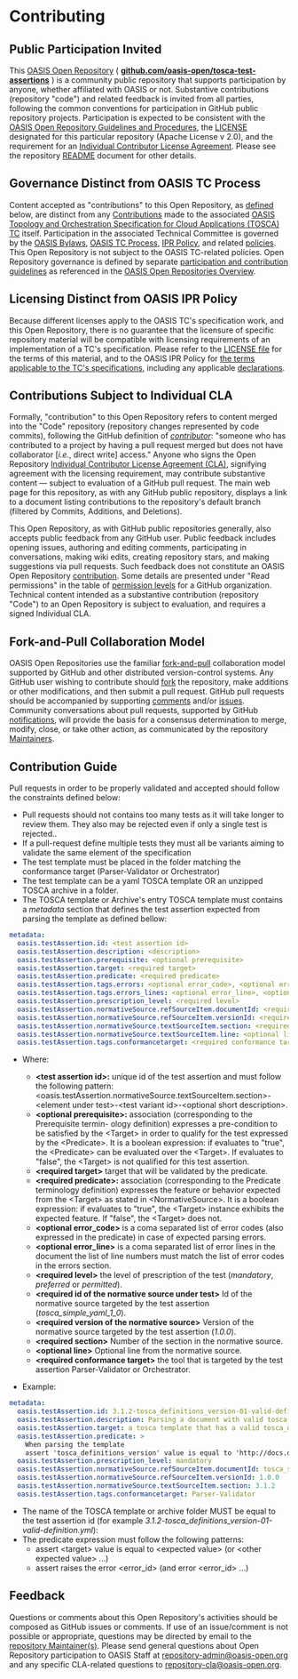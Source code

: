 <div>
<h1>Contributing</h1>

<div>
<h2><a id="openParticipation">Public Participation Invited</a></h2>

<p>This <a href="https://www.oasis-open.org/resources/open-repositories">OASIS Open Repository</a> ( <b><a href="https://github.com/oasis-open/tosca-test-assertions">github.com/oasis-open/tosca-test-assertions</a></b> ) is a community public repository that supports participation by anyone, whether affiliated with OASIS or not.  Substantive contributions (repository "code") and related feedback is invited from all parties, following the common conventions for participation in GitHub public repository projects.  Participation is expected to be consistent with the <a href="https://www.oasis-open.org/policies-guidelines/open-repositories">OASIS Open Repository Guidelines and Procedures</a>, the <a href="https://www.oasis-open.org/sites/www.oasis-open.org/files/Apache-LICENSE-2.0.txt">LICENSE</a> designated for this particular repository (Apache License v 2.0), and the requirement for an <a href="https://www.oasis-open.org/resources/open-repositories/cla/individual-cla">Individual Contributor License Agreement</a>.  Please see the repository <a href="https://github.com/oasis-open/tosca-test-assertions/blob/master/README.md">README</a> document for other details.</p>
</div>


<div>
<h2><a id="distinctRules">Governance Distinct from OASIS TC Process</a></h2>
<p>Content accepted as "contributions" to this Open Repository, as <a href="#openRepoContribution">defined</a> below, are distinct from any <a href="https://www.oasis-open.org/policies-guidelines/ipr#contributions">Contributions</a> made to the associated <a href="https://www.oasis-open.org/committees/tosca/">OASIS Topology and Orchestration Specification for Cloud Applications (TOSCA) TC</a> itself.  Participation in the associated Technical Committee is governed by the <a href="https://www.oasis-open.org/policies-guidelines/bylaws">OASIS Bylaws</a>, <a href="https://www.oasis-open.org/policies-guidelines/tc-process">OASIS TC Process</a>, <a href="https://www.oasis-open.org/policies-guidelines/ipr">IPR Policy</a>, and related <a href="https://www.oasis-open.org/policies-guidelines/">policies</a>.  This Open Repository is not subject to the OASIS TC-related policies.  Open Repository governance is defined by separate <a href="https://www.oasis-open.org/policies-guidelines/open-repositories">participation and contribution guidelines</a> as referenced in the <a href="https://www.oasis-open.org/resources/open-repositories/">OASIS Open Repositories Overview</a>.</p>
</div>

<div>
<h2><a id="distinctLicenses">Licensing Distinct from OASIS IPR Policy</a></h2>
<p>Because different licenses apply to the OASIS TC's specification work, and this Open Repository, there is no guarantee that the licensure of specific repository material will be compatible with licensing requirements of an implementation of a TC's specification.  Please refer to the <a href="https://github.com/oasis-open/tosca-test-assertions/blob/master/LICENSE">LICENSE file</a> for the terms of this material, and to the OASIS IPR Policy for <a href="https://www.oasis-open.org/policies-guidelines/ipr#RF-on-Limited-Mode">the terms applicable to the TC's specifications</a>, including any applicable <a href="https://www.oasis-open.org/committees/tosca/ipr.php">declarations</a>.</p>
</div>

<div>
<h2><a id="contributionDefined">Contributions Subject to Individual CLA</a></h2>

<p>Formally, <a id="openRepoContribution">"contribution"</a> to this Open Repository refers to content merged into the "Code" repository (repository changes represented by code commits), following the GitHub definition of <i><a href="https://help.github.com/articles/github-glossary/#contributor">contributor</a></i>: "someone who has contributed to a project by having a pull request merged but does not have collaborator [<i>i.e.</i>, direct write] access."  Anyone who signs the Open Repository <a href="https://www.oasis-open.org/resources/open-repositories/cla/individual-cla">Individual Contributor License Agreement (CLA)</a>, signifying agreement with the licensing requirement, may contribute substantive content &mdash; subject to evaluation of a GitHub pull request.  The main web page for this repository, as with any GitHub public repository, displays a link to a document listing contributions to the repository's default branch (filtered by Commits, Additions, and Deletions).</p>

<p>This Open Repository, as with GitHub public repositories generally, also accepts public feedback from any GitHub user.  Public feedback includes opening issues, authoring and editing comments, participating in conversations, making wiki edits, creating repository stars, and making suggestions via pull requests.  Such feedback does not constitute an OASIS Open Repository <a href="#openRepoContribution">contribution</a>.   Some details are presented under "Read permissions" in the table of <a href="https://help.github.com/articles/repository-permission-levels-for-an-organization/">permission levels</a> for a GitHub organization.  Technical content intended as a substantive contribution (repository "Code") to an Open Repository is subject to evaluation, and requires a signed Individual CLA.</p>


</div>

<div>
<h2><a id="fork-and-pull-model">Fork-and-Pull Collaboration Model</a></h2>

<p>OASIS Open Repositories use the familiar <a href="https://help.github.com/articles/using-pull-requests/#fork--pull">fork-and-pull</a> collaboration model supported by GitHub and other distributed version-control systems.  Any GitHub user wishing to contribute should <a href="https://help.github.com/articles/github-glossary/#fork">fork</a> the repository, make additions or other modifications, and then submit a pull request.  GitHub pull requests should be accompanied by supporting <a href="https://help.github.com/articles/commenting-on-the-diff-of-a-pull-request/">comments</a> and/or <a href="https://help.github.com/articles/about-issues/">issues</a>. Community conversations about pull requests, supported by GitHub <a href="https://help.github.com/articles/about-notifications/">notifications</a>, will provide the basis for a consensus determination to merge, modify, close, or take other action, as communicated by the repository <a href="https://www.oasis-open.org/resources/open-repositories/maintainers-guide">Maintainers</a>.</p>
</div>

<div>
<h2><a id="contribution-guide">Contribution Guide</a></h2>

Pull requests in order to be properly validated and accepted should follow the constraints defined below:

* Pull requests should not contains too many tests as it will take longer to review them. They also may be rejected even if only a single test is rejected..
* If a pull-request define multiple tests they must all be variants aiming to validate the same element of the specification
* The test template must be placed in the folder matching the conformance target (Parser-Validator or Orchestrator)
* The test template can be a yaml TOSCA template OR an unzipped TOSCA archive in a folder.
* The TOSCA template or Archive's entry TOSCA template must contains a *metadata* section that defines the test assertion expected from parsing the template as defined bellow:

```yaml
metadata:
  oasis.testAssertion.id: <test assertion id>
  oasis.testAssertion.description: <description>
  oasis.testAssertion.prerequisite: <optional prerequisite>
  oasis.testAssertion.target: <required target>
  oasis.testAssertion.predicate: <required predicate>
  oasis.testAssertion.tags.errors: <optional error_code>, <optional error_code>
  oasis.testAssertion.tags.errors_lines: <optional error_line>, <optional error_line>
  oasis.testAssertion.prescription_level: <required level>
  oasis.testAssertion.normativeSource.refSourceItem.documentId: <required id of the normative source under test>
  oasis.testAssertion.normativeSource.refSourceItem.versionId: <required version of the normative source>
  oasis.testAssertion.normativeSource.textSourceItem.section: <required section>
  oasis.testAssertion.normativeSource.textSourceItem.line: <optional line>
  oasis.testAssertion.tags.conformancetarget: <required conformance target>
```

  * Where:
    * **&lt;test assertion id&gt;:** unique id of the test assertion and must follow the following pattern:
&lt;oasis.testAssertion.normativeSource.textSourceItem.section&gt;-&lt;element under test&gt;-&lt;test variant id&gt;-&lt;optional short description&gt;.
    * **&lt;optional prerequisite&gt;:** association (corresponding to the Prerequisite termin- ology definition) expresses a pre-condition to be satisfied by the &lt;Target&gt; in order to qualify for the test expressed by the &lt;Predicate&gt;. It is a boolean expression: if evaluates to "true", the &lt;Predicate&gt; can be evaluated over the &lt;Target&gt;. If evaluates to "false", the &lt;Target&gt; is not qualified for this test assertion.
    * **&lt;required target&gt;** target that will be validated by the predicate.
    * **&lt;required predicate&gt;:** association (corresponding to the Predicate terminology definition) expresses the feature or behavior expected from the &lt;Target&gt; as stated in &lt;NormativeSource&gt;. It is a boolean expression: if evaluates to "true", the &lt;Target&gt; instance exhibits the expected feature. If "false", the &lt;Target&gt; does not.
    * **&lt;optional error_code&gt;** is a coma separated list of error codes (also expressed in the predicate) in case of expected parsing errors.
    * **&lt;optional error_line&gt;** is a coma separated list of error lines in the document the list of line numbers must match the list of error codes in the errors section.
    * **&lt;required level&gt;** the level of prescription of the test (*mandatory*, *preferred* or *permitted*).
    * **&lt;required id of the normative source under test&gt;** Id of the normative source targeted by the test assertion (*tosca_simple_yaml_1_0*).
    * **&lt;required version of the normative source&gt;** Version of the normative source targeted by the test assertion (*1.0.0*).
    * **&lt;required section&gt;** Number of the section in the normative source.
    * **&lt;optional line&gt;** Optional line from the normative source.
    * **&lt;required conformance target&gt;** the tool that is targeted by the test assertion Parser-Validator or Orchestrator.

  * Example:

```yaml
metadata:
  oasis.testAssertion.id: 3.1.2-tosca_definitions_version-01-valid-definition
  oasis.testAssertion.description: Parsing a document with valid tosca definition version MUST succeed.
  oasis.testAssertion.target: a tosca template that has a valid tosca_definitions_version value equals to 'tosca_simple_yaml_1_0'.
  oasis.testAssertion.predicate: >
    When parsing the template
    assert 'tosca_definitions_version' value is equal to 'http://docs.oasis-open.org/tosca/ns/simple/yaml/1.0' or 'tosca_simple_yaml_1_0'
  oasis.testAssertion.prescription_level: mandatory
  oasis.testAssertion.normativeSource.refSourceItem.documentId: tosca_simple_yaml_1_0
  oasis.testAssertion.normativeSource.refSourceItem.versionId: 1.0.0
  oasis.testAssertion.normativeSource.textSourceItem.section: 3.1.2
  oasis.testAssertion.tags.conformancetarget: Parser-Validator
```

* The name of the TOSCA template or archive folder MUST be equal to the test assertion id (for example *3.1.2-tosca_definitions_version-01-valid-definition.yml*):
* The predicate expression must follow the following patterns:
  * assert &lt;target&gt; value is equal to &lt;expected value&gt; (or &lt;other expected value&gt; ...)
  * assert raises the error &lt;error_id&gt; (and error &lt;error_id&gt; ...)
</div>

<div>
<h2><a id="feedback">Feedback</a></h2>

<p>Questions or comments about this Open Repository's activities should be composed as GitHub issues or comments. If use of an issue/comment is not possible or appropriate, questions may be directed by email to the <a href="https://github.com/oasis-open/tosca-test-assertions/blob/master/README.md#maintainers">repository Maintainer(s)</a>.  Please send general questions about Open Repository participation to OASIS Staff at <a href="mailto:repository-admin@oasis-open.org">repository-admin@oasis-open.org</a> and any specific CLA-related questions to <a href="mailto:repository-cla@oasis-open.org">repository-cla@oasis-open.org</a>.</p>

</div>

</div>
